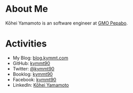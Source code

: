 # About Me

Kōhei Yamamoto is an software engineer at [GMO Pepabo](https://pepabo.com/).

# Activities

- My Blog: [blog.kymmt.com](http://blog.kymmt.com/)
- GitHub: [kymmt90](https://github.com/kymmt90)
- Twitter: [@kymmt90](https://twitter.com/kymmt90)
- Booklog: [kymmt90](http://booklog.jp/users/kymmt90)
- Facebook: [kymmt90](https://www.facebook.com/kymmt90)
- LinkedIn: [Kōhei Yamamoto](https://www.linkedin.com/in/kymmt90)
